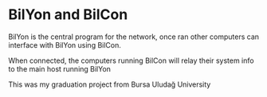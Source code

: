 <h1>BilYon and BilCon</h1>

<p>BilYon is the central program for the network, once ran other computers can interface with BilYon using BilCon.</p>
<p>When connected, the computers running BilCon will relay their system info to the main host running BilYon</p>
<p>This was my graduation project from Bursa Uludağ University</p>
